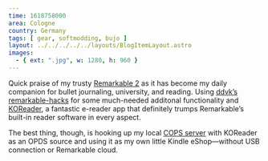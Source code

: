 ```yaml
---
time: 1618758000
area: Cologne
country: Germany
tags: [ gear, softmodding, bujo ]
layout: ../../../../../layouts/BlogItemLayout.astro
images:
  - { ext: ".jpg", w: 1280, h: 960 }
---
```


Quick praise of my trusty [Remarkable 2](https://remarkable.com/) as it has become my daily companion for bullet journaling, university, and reading. Using [ddvk’s remarkable-hacks](https://github.com/ddvk/remarkable-hacks) for some much-needed additonal functionality and [KOReader](https://github.com/ddvk/remarkable-autoinstall/tree/master/rm2), a fantastic e-reader app that definitely trumps Remarkable’s built-in reader software in every aspect.

The best thing, though, is hooking up my local [COPS server](https://github.com/seblucas/cops) with KOReader as an OPDS source and using it as my own little Kindle eShop—without USB connection or Remarkable cloud.
